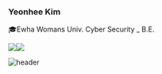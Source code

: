 ### Yeonhee Kim

:mortar_board:Ewha Womans Univ. Cyber Security _ B.E.

<a href="https://www.instagram.com/fromkyh/?hl=ko"><img src="https://img.shields.io/badge/Instagram-E4405F?style=flat-square&logo=Instagram&logoColor=white"/></a><a href="https://www.facebook.com/karen970901"><img src="https://img.shields.io/badge/Facebook-1877F2?style=flat-square&logo=Facebook&logoColor=white"/></a>

![header](https://capsule-render.vercel.app/api?type=wave&color=auto&height=300&section=header&text=capsule%20render&fontSize=90)
